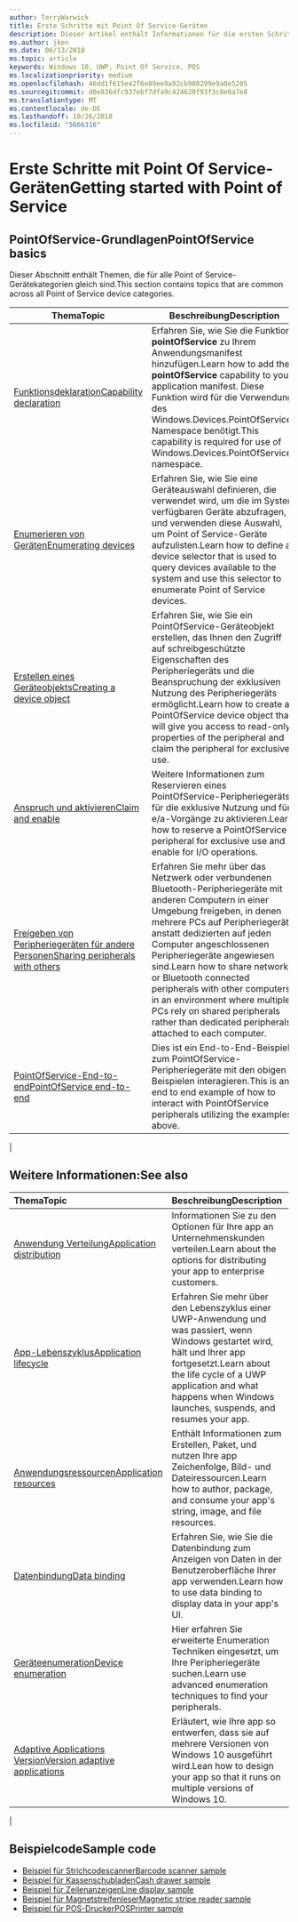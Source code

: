 ```yaml
---
author: TerryWarwick
title: Erste Schritte mit Point Of Service-Geräten
description: Dieser Artikel enthält Informationen für die ersten Schritte mit PointOfService-UWP-Apps.
ms.author: jken
ms.date: 06/13/2018
ms.topic: article
keywords: Windows 10, UWP, Point Of Service, POS
ms.localizationpriority: medium
ms.openlocfilehash: 46dd1f615e42f6e89ee9a92cb980299e9a0e5205
ms.sourcegitcommit: d0e836dfc937ebf7dfa9c424620f93f3c8e0a7e8
ms.translationtype: MT
ms.contentlocale: de-DE
ms.lasthandoff: 10/26/2018
ms.locfileid: "5666316"
---
```

# <a name="getting-started-with-point-of-service"></a><span data-ttu-id="002b0-104">Erste Schritte mit Point Of Service-Geräten</span><span class="sxs-lookup"><span data-stu-id="002b0-104">Getting started with Point of Service</span></span>

## <a name="pointofservice-basics"></a><span data-ttu-id="002b0-105">PointOfService-Grundlagen</span><span class="sxs-lookup"><span data-stu-id="002b0-105">PointOfService basics</span></span>

<span data-ttu-id="002b0-106">Dieser Abschnitt enthält Themen, die für alle Point of Service-Gerätekategorien gleich sind.</span><span class="sxs-lookup"><span data-stu-id="002b0-106">This section contains topics that are common across all Point of Service device categories.</span></span>

|<span data-ttu-id="002b0-107">Thema</span><span class="sxs-lookup"><span data-stu-id="002b0-107">Topic</span></span> |<span data-ttu-id="002b0-108">Beschreibung</span><span class="sxs-lookup"><span data-stu-id="002b0-108">Description</span></span> |
|------|------------|
| [<span data-ttu-id="002b0-109">Funktionsdeklaration</span><span class="sxs-lookup"><span data-stu-id="002b0-109">Capability declaration</span></span>](pos-basics-capability.md)      | <span data-ttu-id="002b0-110">Erfahren Sie, wie Sie die Funktion **pointOfService** zu Ihrem Anwendungsmanifest hinzufügen.</span><span class="sxs-lookup"><span data-stu-id="002b0-110">Learn how to add the **pointOfService** capability to your application manifest.</span></span>  <span data-ttu-id="002b0-111">Diese Funktion wird für die Verwendung des Windows.Devices.PointOfService-Namespace benötigt.</span><span class="sxs-lookup"><span data-stu-id="002b0-111">This capability is required for use of Windows.Devices.PointOfService namespace.</span></span>  |
| [<span data-ttu-id="002b0-112">Enumerieren von Geräten</span><span class="sxs-lookup"><span data-stu-id="002b0-112">Enumerating devices</span></span>](pos-basics-enumerating.md)        | <span data-ttu-id="002b0-113">Erfahren Sie, wie Sie eine Geräteauswahl definieren, die verwendet wird, um die im System verfügbaren Geräte abzufragen, und verwenden diese Auswahl, um Point of Service-Geräte aufzulisten.</span><span class="sxs-lookup"><span data-stu-id="002b0-113">Learn how to define a device selector that is used to query devices available to the system and use this selector to enumerate Point of Service devices.</span></span>  |
| [<span data-ttu-id="002b0-114">Erstellen eines Geräteobjekts</span><span class="sxs-lookup"><span data-stu-id="002b0-114">Creating a device object</span></span>](pos-basics-deviceobject.md)  | <span data-ttu-id="002b0-115">Erfahren Sie, wie Sie ein PointOfService-Geräteobjekt erstellen, das Ihnen den Zugriff auf schreibgeschützte Eigenschaften des Peripheriegeräts und die Beanspruchung der exklusiven Nutzung des Peripheriegeräts ermöglicht.</span><span class="sxs-lookup"><span data-stu-id="002b0-115">Learn how to create a PointOfService device object that will give you access to read-only properties of the peripheral and claim the peripheral for exclusive use.</span></span> |
| [<span data-ttu-id="002b0-116">Anspruch und aktivieren</span><span class="sxs-lookup"><span data-stu-id="002b0-116">Claim and enable</span></span> ](pos-basics-claim.md)  | <span data-ttu-id="002b0-117">Weitere Informationen zum Reservieren eines PointOfService-Peripheriegeräts für die exklusive Nutzung und für e/a-Vorgänge zu aktivieren.</span><span class="sxs-lookup"><span data-stu-id="002b0-117">Learn how to reserve a PointOfService peripheral for exclusive use and enable for I/O operations.</span></span>  |
| [<span data-ttu-id="002b0-118">Freigeben von Peripheriegeräten für andere Personen</span><span class="sxs-lookup"><span data-stu-id="002b0-118">Sharing peripherals with others</span></span>](pos-basics-sharing.md) | <span data-ttu-id="002b0-119">Erfahren Sie mehr über das Netzwerk oder verbundenen Bluetooth-Peripheriegeräte mit anderen Computern in einer Umgebung freigeben, in denen mehrere PCs auf Peripheriegeräte anstatt dedizierten auf jeden Computer angeschlossenen Peripheriegeräte angewiesen sind.</span><span class="sxs-lookup"><span data-stu-id="002b0-119">Learn how to share network or Bluetooth connected peripherals with other computers in an environment where multiple PCs rely on shared peripherals rather than dedicated peripherals attached to each computer.</span></span>
| [<span data-ttu-id="002b0-120">PointOfService-End-to-end</span><span class="sxs-lookup"><span data-stu-id="002b0-120">PointOfService end-to-end</span></span>](pos-get-started.md)  | <span data-ttu-id="002b0-121">Dies ist ein End-to-End-Beispiel zum PointOfService-Peripheriegeräte mit den obigen Beispielen interagieren.</span><span class="sxs-lookup"><span data-stu-id="002b0-121">This is an end to end example of how to interact with PointOfService peripherals utilizing the examples above.</span></span> |
|

## <a name="see-also"></a><span data-ttu-id="002b0-122">Weitere Informationen:</span><span class="sxs-lookup"><span data-stu-id="002b0-122">See also</span></span>

| <span data-ttu-id="002b0-123">Thema</span><span class="sxs-lookup"><span data-stu-id="002b0-123">Topic</span></span>   | <span data-ttu-id="002b0-124">Beschreibung</span><span class="sxs-lookup"><span data-stu-id="002b0-124">Description</span></span> |
|:--------|:------------|
| [<span data-ttu-id="002b0-125">Anwendung Verteilung</span><span class="sxs-lookup"><span data-stu-id="002b0-125">Application distribution</span></span>](../publish/distribute-lob-apps-to-enterprises.md) | <span data-ttu-id="002b0-126">Informationen Sie zu den Optionen für Ihre app an Unternehmenskunden verteilen.</span><span class="sxs-lookup"><span data-stu-id="002b0-126">Learn about the options for distributing your app to enterprise customers.</span></span> |
| [<span data-ttu-id="002b0-127">App-Lebenszyklus</span><span class="sxs-lookup"><span data-stu-id="002b0-127">Application lifecycle</span></span>](../launch-resume/app-lifecycle.md) | <span data-ttu-id="002b0-128">Erfahren Sie mehr über den Lebenszyklus einer UWP-Anwendung und was passiert, wenn Windows gestartet wird, hält und Ihrer app fortgesetzt.</span><span class="sxs-lookup"><span data-stu-id="002b0-128">Learn about the life cycle of a UWP application and what happens when Windows launches, suspends, and resumes your app.</span></span> |
| [<span data-ttu-id="002b0-129">Anwendungsressourcen</span><span class="sxs-lookup"><span data-stu-id="002b0-129">Application resources</span></span>](../app-resources/index.md) | <span data-ttu-id="002b0-130">Enthält Informationen zum Erstellen, Paket, und nutzen Ihre app Zeichenfolge, Bild- und Dateiressourcen.</span><span class="sxs-lookup"><span data-stu-id="002b0-130">Learn how to author, package, and consume your app's string, image, and file resources.</span></span> |
| [<span data-ttu-id="002b0-131">Datenbindung</span><span class="sxs-lookup"><span data-stu-id="002b0-131">Data binding</span></span>](../data-binding/index.md) | <span data-ttu-id="002b0-132">Erfahren Sie, wie Sie die Datenbindung zum Anzeigen von Daten in der Benutzeroberfläche Ihrer app verwenden.</span><span class="sxs-lookup"><span data-stu-id="002b0-132">Learn how to use data binding to display data in your app's UI.</span></span> |
| [<span data-ttu-id="002b0-133">Geräteenumeration</span><span class="sxs-lookup"><span data-stu-id="002b0-133">Device enumeration</span></span>](enumerate-devices.md) | <span data-ttu-id="002b0-134">Hier erfahren Sie erweiterte Enumeration Techniken eingesetzt, um Ihre Peripheriegeräte suchen.</span><span class="sxs-lookup"><span data-stu-id="002b0-134">Learn use advanced enumeration techniques to find your peripherals.</span></span>|
| [<span data-ttu-id="002b0-135">Adaptive Applications Version</span><span class="sxs-lookup"><span data-stu-id="002b0-135">Version adaptive applications</span></span>](../debug-test-perf/version-adaptive-apps.md) | <span data-ttu-id="002b0-136">Erläutert, wie Ihre app so entwerfen, dass sie auf mehrere Versionen von Windows 10 ausgeführt wird.</span><span class="sxs-lookup"><span data-stu-id="002b0-136">Lean how to design your app so that it runs on multiple versions of Windows 10.</span></span>|
|


## <a name="sample-code"></a><span data-ttu-id="002b0-137">Beispielcode</span><span class="sxs-lookup"><span data-stu-id="002b0-137">Sample code</span></span>
+ [<span data-ttu-id="002b0-138">Beispiel für Strichcodescanner</span><span class="sxs-lookup"><span data-stu-id="002b0-138">Barcode scanner sample</span></span>](https://github.com/Microsoft/Windows-universal-samples/tree/master/Samples/BarcodeScanner)
+ [<span data-ttu-id="002b0-139">Beispiel für Kassenschubladen</span><span class="sxs-lookup"><span data-stu-id="002b0-139">Cash drawer sample</span></span>]( https://github.com/Microsoft/Windows-universal-samples/tree/master/Samples/CashDrawer)
+ [<span data-ttu-id="002b0-140">Beispiel für Zeilenanzeigen</span><span class="sxs-lookup"><span data-stu-id="002b0-140">Line display sample</span></span>](https://github.com/Microsoft/Windows-universal-samples/tree/master/Samples/LineDisplay)
+ [<span data-ttu-id="002b0-141">Beispiel für Magnetstreifenleser</span><span class="sxs-lookup"><span data-stu-id="002b0-141">Magnetic stripe reader sample</span></span>](https://github.com/Microsoft/Windows-universal-samples/tree/master/Samples/MagneticStripeReader)
+ [<span data-ttu-id="002b0-142">Beispiel für POS-Drucker</span><span class="sxs-lookup"><span data-stu-id="002b0-142">POSPrinter sample</span></span>](https://github.com/Microsoft/Windows-universal-samples/tree/master/Samples/PosPrinter)

